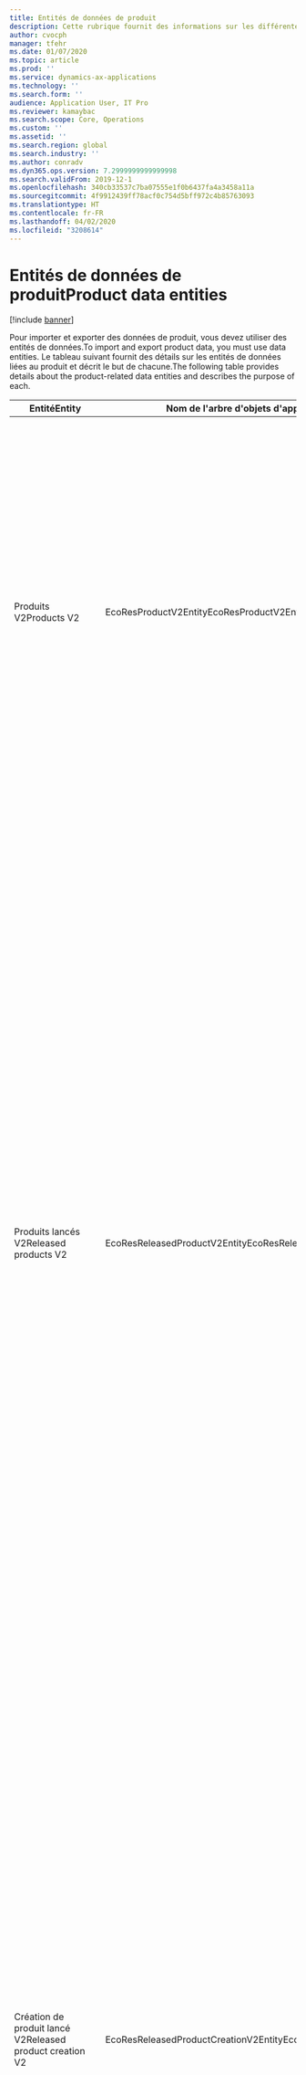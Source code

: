 ```yaml
---
title: Entités de données de produit
description: Cette rubrique fournit des informations sur les différentes entités pouvant être utilisées pour importer et exporter des données produit.
author: cvocph
manager: tfehr
ms.date: 01/07/2020
ms.topic: article
ms.prod: ''
ms.service: dynamics-ax-applications
ms.technology: ''
ms.search.form: ''
audience: Application User, IT Pro
ms.reviewer: kamaybac
ms.search.scope: Core, Operations
ms.custom: ''
ms.assetid: ''
ms.search.region: global
ms.search.industry: ''
ms.author: conradv
ms.dyn365.ops.version: 7.2999999999999998
ms.search.validFrom: 2019-12-1
ms.openlocfilehash: 340cb33537c7ba07555e1f0b6437fa4a3458a11a
ms.sourcegitcommit: 4f9912439ff78acf0c754d5bff972c4b85763093
ms.translationtype: HT
ms.contentlocale: fr-FR
ms.lasthandoff: 04/02/2020
ms.locfileid: "3208614"
---
```

# <a name="product-data-entities"></a><span data-ttu-id="df205-103">Entités de données de produit</span><span class="sxs-lookup"><span data-stu-id="df205-103">Product data entities</span></span>

[!include [banner](../includes/banner.md)]

<span data-ttu-id="df205-104">Pour importer et exporter des données de produit, vous devez utiliser des entités de données.</span><span class="sxs-lookup"><span data-stu-id="df205-104">To import and export product data, you must use data entities.</span></span> <span data-ttu-id="df205-105">Le tableau suivant fournit des détails sur les entités de données liées au produit et décrit le but de chacune.</span><span class="sxs-lookup"><span data-stu-id="df205-105">The following table provides details about the product-related data entities and describes the purpose of each.</span></span>

| <span data-ttu-id="df205-106">Entité</span><span class="sxs-lookup"><span data-stu-id="df205-106">Entity</span></span> | <span data-ttu-id="df205-107">Nom de l'arbre d'objets d'application (AOT) (type)</span><span class="sxs-lookup"><span data-stu-id="df205-107">Application Object Tree (AOT) name (type)</span></span> | <span data-ttu-id="df205-108">Notes</span><span class="sxs-lookup"><span data-stu-id="df205-108">Notes</span></span> |
|--------|-------------------------------------------|-------|
| <span data-ttu-id="df205-109">Produits V2</span><span class="sxs-lookup"><span data-stu-id="df205-109">Products V2</span></span> | <span data-ttu-id="df205-110">EcoResProductV2Entity</span><span class="sxs-lookup"><span data-stu-id="df205-110">EcoResProductV2Entity</span></span> | <span data-ttu-id="df205-111">Cette entité est utilisée pour importer et exporter des produits distincts des produits partagés et des produits génériques.</span><span class="sxs-lookup"><span data-stu-id="df205-111">This entity is used to import and export shared products-distinct products and product masters.</span></span> <span data-ttu-id="df205-112">Elle permet des mises à jour.</span><span class="sxs-lookup"><span data-stu-id="df205-112">It allows for updates.</span></span> <span data-ttu-id="df205-113">Elle ne prend pas en charge les opérations SQL basées sur un ensemble.</span><span class="sxs-lookup"><span data-stu-id="df205-113">It doesn't support set-based SQL operations.</span></span> <span data-ttu-id="df205-114">Elle este activé pour le protocole OData (Open Data Protocol).</span><span class="sxs-lookup"><span data-stu-id="df205-114">It's enabled for Open Data Protocol (OData).</span></span> |
| <span data-ttu-id="df205-115">Produits lancés V2</span><span class="sxs-lookup"><span data-stu-id="df205-115">Released products V2</span></span> | <span data-ttu-id="df205-116">EcoResReleasedProductV2Entity</span><span class="sxs-lookup"><span data-stu-id="df205-116">EcoResReleasedProductV2Entity</span></span> | <span data-ttu-id="df205-117">Cette entité est utilisée pour importer et exporter des produits distincts des produits lancés et des produits génériques.</span><span class="sxs-lookup"><span data-stu-id="df205-117">This entity is used to import and export released products-distinct products and product masters.</span></span> <span data-ttu-id="df205-118">Elle permet des mises à jour.</span><span class="sxs-lookup"><span data-stu-id="df205-118">It allows for updates.</span></span> <span data-ttu-id="df205-119">Cela nécessite que le produit partagé soit déjà créé.</span><span class="sxs-lookup"><span data-stu-id="df205-119">It requires that the shared product already be created.</span></span> <span data-ttu-id="df205-120">Lorsqu'un nouveau produit commercialisé est importé, une version du produit partagé est créée.</span><span class="sxs-lookup"><span data-stu-id="df205-120">When a new released product is imported, a release of the shared product occurs.</span></span> <span data-ttu-id="df205-121">Il existe également des entités distinctes qui peuvent être utilisées pour importer et exporter des produits génériques lancés et des variantes distinctes lancées.</span><span class="sxs-lookup"><span data-stu-id="df205-121">There are also separate entities that can be used to import and export released product masters and released distinct variants.</span></span> <span data-ttu-id="df205-122">Cette entité ne prend pas en charge les opérations SQL basées sur un ensemble ni les opérations de suppression.</span><span class="sxs-lookup"><span data-stu-id="df205-122">This entity doesn't support set-based SQL operations or delete operations.</span></span> <span data-ttu-id="df205-123">Elle est activée pour OData.</span><span class="sxs-lookup"><span data-stu-id="df205-123">It's enabled for OData.</span></span> |
| <span data-ttu-id="df205-124">Création de produit lancé V2</span><span class="sxs-lookup"><span data-stu-id="df205-124">Released product creation V2</span></span> | <span data-ttu-id="df205-125">EcoResReleasedProductCreationV2Entity</span><span class="sxs-lookup"><span data-stu-id="df205-125">EcoResReleasedProductCreationV2Entity</span></span> | <span data-ttu-id="df205-126">Cette entité est utilisée pour importer des produits partagés et des produits lancés en une seule étape.</span><span class="sxs-lookup"><span data-stu-id="df205-126">This entity is used to import shared products and released products in one step.</span></span> <span data-ttu-id="df205-127">Bien qu'elle prenne en charge les exportations, cette utilisation n'est pas recommandée, car le but de l'entité est la création de produits.</span><span class="sxs-lookup"><span data-stu-id="df205-127">Although it supports exports, that use isn't recommended, because the purpose of the entity is product creation.</span></span> <span data-ttu-id="df205-128">Elle ne prend pas en charge les mises à jour.</span><span class="sxs-lookup"><span data-stu-id="df205-128">It doesn't support updates.</span></span> <span data-ttu-id="df205-129">Elle prend en charge un ensemble limité de champs (champs disponibles dans la boîte de dialogue de création de produit).</span><span class="sxs-lookup"><span data-stu-id="df205-129">It supports a limited set of fields (fields that are available in the product creation dialog box).</span></span> <span data-ttu-id="df205-130">Elle ne prend pas en charge les opérations SQL basées sur un ensemble.</span><span class="sxs-lookup"><span data-stu-id="df205-130">It doesn't support set-based SQL operations.</span></span> <span data-ttu-id="df205-131">Elle n'est pas exposé via OData.</span><span class="sxs-lookup"><span data-stu-id="df205-131">It isn't exposed through OData.</span></span> |
| <span data-ttu-id="df205-132">Variantes de produit</span><span class="sxs-lookup"><span data-stu-id="df205-132">Product variants</span></span> | <span data-ttu-id="df205-133">EcoResProductVariantEntity</span><span class="sxs-lookup"><span data-stu-id="df205-133">EcoResProductVariantEntity</span></span> | <span data-ttu-id="df205-134">Cette entité est utilisée pour importer et exporter des variantes de produit partagées.</span><span class="sxs-lookup"><span data-stu-id="df205-134">This entity is used to import and export shared product variants.</span></span> <span data-ttu-id="df205-135">Elle permet des mises à jour.</span><span class="sxs-lookup"><span data-stu-id="df205-135">It allows for updates.</span></span> <span data-ttu-id="df205-136">Cela nécessite que des valeurs de dimension soient déjà créées.</span><span class="sxs-lookup"><span data-stu-id="df205-136">It requires that dimension values already be created.</span></span> <span data-ttu-id="df205-137">La clé d'intégration correspond au produit générique plus les dimensions du produit.</span><span class="sxs-lookup"><span data-stu-id="df205-137">The integration key is the product master plus product dimensions.</span></span> <span data-ttu-id="df205-138">Cette entité ne prend pas en charge les opérations SQL basées sur un ensemble.</span><span class="sxs-lookup"><span data-stu-id="df205-138">This entity doesn't support set-based SQL operations.</span></span> <span data-ttu-id="df205-139">Elle est activée pour OData.</span><span class="sxs-lookup"><span data-stu-id="df205-139">It's enabled for OData.</span></span> <span data-ttu-id="df205-140">Elle prend en charge les opérations de suppression.</span><span class="sxs-lookup"><span data-stu-id="df205-140">It supports delete operations.</span></span> <span data-ttu-id="df205-141">Elle ne peut pas être étendue par l'ajout de nouvelles dimensions de produit.</span><span class="sxs-lookup"><span data-stu-id="df205-141">It can't be extended through the addition of new product dimensions.</span></span> |
| <span data-ttu-id="df205-142">Variantes de produit par identification du numéro de produit</span><span class="sxs-lookup"><span data-stu-id="df205-142">Product variants by product number identification</span></span> | <span data-ttu-id="df205-143">EcoResProductNumberIdentifiedProductVariantEntity</span><span class="sxs-lookup"><span data-stu-id="df205-143">EcoResProductNumberIdentifiedProductVariantEntity</span></span> | <span data-ttu-id="df205-144">Cette entité est utilisée pour importer et exporter des variantes de produit partagées.</span><span class="sxs-lookup"><span data-stu-id="df205-144">This entity is used to import and export shared product variants.</span></span> <span data-ttu-id="df205-145">Elle permet des mises à jour.</span><span class="sxs-lookup"><span data-stu-id="df205-145">It allows for updates.</span></span> <span data-ttu-id="df205-146">Cela nécessite que des valeurs de dimension soient déjà créées.</span><span class="sxs-lookup"><span data-stu-id="df205-146">It requires that dimension values already be created.</span></span> <span data-ttu-id="df205-147">La clé d'intégration est le numéro de produit (alors que la clé d'intégration pour l'entité **Variantes de produits** est le produit générique plus les dimensions du produit).</span><span class="sxs-lookup"><span data-stu-id="df205-147">The integration key is the product number (whereas the integration key for the **Product variants** entity is the product master plus product dimensions).</span></span> |
| <span data-ttu-id="df205-148">Variantes de produit lancé</span><span class="sxs-lookup"><span data-stu-id="df205-148">Released product variants</span></span> | <span data-ttu-id="df205-149">EcoResReleasedProductVariantEntity</span><span class="sxs-lookup"><span data-stu-id="df205-149">EcoResReleasedProductVariantEntity</span></span> | <span data-ttu-id="df205-150">Cette entité est utilisée pour importer et exporter des variantes de produit lancées.</span><span class="sxs-lookup"><span data-stu-id="df205-150">This entity is used to import and export released product variants.</span></span> <span data-ttu-id="df205-151">Elle permet des mises à jour.</span><span class="sxs-lookup"><span data-stu-id="df205-151">It allows for updates.</span></span> <span data-ttu-id="df205-152">Cela nécessite que les variantes de produit partagées soit déjà créées.</span><span class="sxs-lookup"><span data-stu-id="df205-152">It requires that shared product variants already be created.</span></span> <span data-ttu-id="df205-153">Lorsqu'une nouvelle variante de produit commercialisé est importée, une variante du produit partagé est créée.</span><span class="sxs-lookup"><span data-stu-id="df205-153">When a new released product variant is imported, a release of the shared product variant occurs.</span></span> <span data-ttu-id="df205-154">Cette entité ne prend pas en charge les opérations SQL basées sur un ensemble.</span><span class="sxs-lookup"><span data-stu-id="df205-154">This entity doesn't support set-based SQL operations.</span></span> <span data-ttu-id="df205-155">Elle est activée pour OData.</span><span class="sxs-lookup"><span data-stu-id="df205-155">It's enabled for OData.</span></span> <span data-ttu-id="df205-156">Bien qu'elle prenne en charge les opérations de suppression, cette utilisation entraîne actuellement une corruption des données en raison d'un bogue dans la plateforme actuelle.</span><span class="sxs-lookup"><span data-stu-id="df205-156">Although it supports delete operations, that use currently causes data corruption because of a bug in the current platform.</span></span> <span data-ttu-id="df205-157">Cette entité ne peut pas être étendue par l'ajout de nouvelles dimensions de produit.</span><span class="sxs-lookup"><span data-stu-id="df205-157">This entity can't be extended through the addition of new product dimensions.</span></span> |
| <span data-ttu-id="df205-158">Variantes de produit lancé par identification du numéro de produit</span><span class="sxs-lookup"><span data-stu-id="df205-158">Released product variants by product number identification</span></span> | <span data-ttu-id="df205-159">EcoResProductNumberIdentifiedReleasedProductVariantEntity</span><span class="sxs-lookup"><span data-stu-id="df205-159">EcoResProductNumberIdentifiedReleasedProductVariantEntity</span></span> | <span data-ttu-id="df205-160">Cette entité ressemble à l'entité **Variantes de produit lancé**, mais la clé d'intégration est le numéro de produit au lieu du produit générique plus les dimensions du produit.</span><span class="sxs-lookup"><span data-stu-id="df205-160">This entity resembles the **Released product variants** entity, but the integration key is the product number instead of the product master plus product dimensions.</span></span> <span data-ttu-id="df205-161">Elle ne peut pas être étendue par l'ajout de nouvelles dimensions de produit.</span><span class="sxs-lookup"><span data-stu-id="df205-161">It can be extended through the addition of new product dimensions.</span></span> |
| <span data-ttu-id="df205-162">Produits lancés vendables</span><span class="sxs-lookup"><span data-stu-id="df205-162">Sellable released products</span></span> | <span data-ttu-id="df205-163">EcoResSellableReleasedProductEntity</span><span class="sxs-lookup"><span data-stu-id="df205-163">EcoResSellableReleasedProductEntity</span></span> | <span data-ttu-id="df205-164">Cette entité est utilisée pour exporter uniquement des produits vendables.</span><span class="sxs-lookup"><span data-stu-id="df205-164">This entity is used to export only sellable products.</span></span> <span data-ttu-id="df205-165">Les produits vendables sont des produits ayant toutes les informations requises pour être utilisés dans une commande client.</span><span class="sxs-lookup"><span data-stu-id="df205-165">Sellable products are products that have the information that they require in order to be used in a sales order.</span></span> <span data-ttu-id="df205-166">Les mêmes règles s'appliquent lorsqu'un produit est validé avec la fonction **Valider** sur la page **Produits lancés**.</span><span class="sxs-lookup"><span data-stu-id="df205-166">The same rules apply when a product is validated by using the **Validate** function on the **Released products** page.</span></span> |
| <span data-ttu-id="df205-167">Produits distincts lancés V2</span><span class="sxs-lookup"><span data-stu-id="df205-167">Released Distinct products V2</span></span> | <span data-ttu-id="df205-168">EcoResDistinctProductV2Entity</span><span class="sxs-lookup"><span data-stu-id="df205-168">EcoResDistinctProductV2Entity</span></span> | <span data-ttu-id="df205-169">Cette entité est utilisée pour exporter uniquement des produits distincts.</span><span class="sxs-lookup"><span data-stu-id="df205-169">This entity is used to export distinct products.</span></span> <span data-ttu-id="df205-170">Ces produits distincts peuvent être des produits, des produits de sous-types et des variantes de produit.</span><span class="sxs-lookup"><span data-stu-id="df205-170">Those distinct products can be products, subtype products, and product variants.</span></span> |
| <span data-ttu-id="df205-171">Produits génériques lancés V2</span><span class="sxs-lookup"><span data-stu-id="df205-171">Released products masters V2</span></span> | <span data-ttu-id="df205-172">EcoResProductMasterV2Entity</span><span class="sxs-lookup"><span data-stu-id="df205-172">EcoResProductMasterV2Entity</span></span> | <span data-ttu-id="df205-173">Cette entité est utilisée pour importer et exporter des produits génériques.</span><span class="sxs-lookup"><span data-stu-id="df205-173">This entity is used to import and export product masters.</span></span> <span data-ttu-id="df205-174">Elle n'est pas activée pour la gestion des données.</span><span class="sxs-lookup"><span data-stu-id="df205-174">It isn't enabled for data management.</span></span> |
| <span data-ttu-id="df205-175">Article - Code-barres</span><span class="sxs-lookup"><span data-stu-id="df205-175">Item - bar code</span></span> | <span data-ttu-id="df205-176">EcoResProductBarcodeEntity</span><span class="sxs-lookup"><span data-stu-id="df205-176">EcoResProductBarcodeEntity</span></span> | <span data-ttu-id="df205-177">Cette entité est utilisée pour exporter des produits et des codes-barres.</span><span class="sxs-lookup"><span data-stu-id="df205-177">This entity is used to export products and bar codes.</span></span> |
| <span data-ttu-id="df205-178">États du cycle de vie des produits</span><span class="sxs-lookup"><span data-stu-id="df205-178">Product lifecycle states</span></span> | <span data-ttu-id="df205-179">EcoResProductLifecycleSateEntity</span><span class="sxs-lookup"><span data-stu-id="df205-179">EcoResProductLifecycleSateEntity</span></span> | <span data-ttu-id="df205-180">Cette entité est utilisée pour importer et exporter les différents états du cycle de vie du produit qui peuvent être attribués à un produit.</span><span class="sxs-lookup"><span data-stu-id="df205-180">This entity is used to import and export the different product lifecycle states that can be assigned to a product.</span></span> |

> [!NOTE]
> <span data-ttu-id="df205-181">Vous pouvez utiliser l'entité de données **Produits lancés V2** pour importer des produits dans le système uniquement si le produit partagé a déjà été créé.</span><span class="sxs-lookup"><span data-stu-id="df205-181">You can use the **Released Products V2** data entity to import products into the system only if the shared product has already been created.</span></span> <span data-ttu-id="df205-182">Sinon, pour importer des produits dans le système, vous devez utiliser l'entité de données **Création de produit**.</span><span class="sxs-lookup"><span data-stu-id="df205-182">Otherwise, to import products into the system, you must use the **Product creation** data entity.</span></span>
